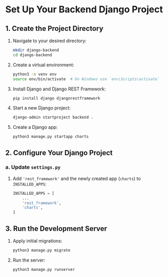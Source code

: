 # Set Up Your Backend Django Project

## 1. Create the Project Directory
1. Navigate to your desired directory:
    ```sh
    mkdir django-backend
    cd django-backend
    ```

2. Create a virtual environment:
    ```sh
    python3 -m venv env
    source env/bin/activate  # On Windows use `env\Scripts\activate`
    ```

3. Install Django and Django REST Framework:
    ```sh
    pip install django djangorestframework
    ```

4. Start a new Django project:
    ```sh
    django-admin startproject backend .
    ```

5. Create a Django app:
    ```sh
    python3 manage.py startapp charts
    ```

## 2. Configure Your Django Project

### a. Update `settings.py`
1. Add `'rest_framework'` and the newly created app (`charts`) to `INSTALLED_APPS`:
    ```python
    INSTALLED_APPS = [
        ...
        'rest_framework',
        'charts',
    ]
    ```

## 3. Run the Development Server
1. Apply initial migrations:
    ```sh
    python3 manage.py migrate
    ```

2. Run the server:
    ```sh
    python3 manage.py runserver
    ```

